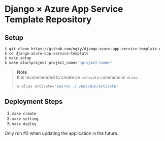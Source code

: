# Django × Azure App Service Template Repository

## Setup

```zsh
$ git clone https://github.com/ogty/django-azure-app-service-template.git
$ cd django-azure-app-service-template
$ make setup
$ make startproject project_name='<project-name>'
```

> **Note**  
> It is recommended to create an `activate` command in `alias`.
> ```zsh 
> $ alias activate='source ./.venv/bin/activate' 
> ```

## Deployment Steps

1. `make create`
2. `make setting`
3. `make deploy`

Only run #3 when updating the application in the future.
